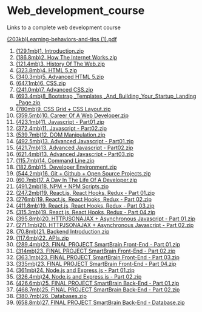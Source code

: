 # Web_development_course
Links to a complete web development course

[(203kb)Learning-behaviors-and-tips (1).pdf](https://mega.nz/file/wmdH3YhR#r4ye0j-lrz9wrNvQM_tsfAqjfsiU8a1tzj6IVrJNC5Y)


1. [(129.1mb)1. Introduction.zip](https://mega.nz/file/4n0T1RSQ#dRbV6LMnWdeojbGsxEyJgi_br25nw8NxjoW8uii8b68)
2. [(186.8mb)2. How The Internet Works.zip]([https://www.example.com](https://mega.nz/file/Vi9ziaAb#lfevGCBaP3aIFwrUb0eEfWQPxa6ayyMKCtuMs2ESKHw))
3. [(121.4mb)3. History Of The Web.zip]([https://www.example.com](https://mega.nz/file/ZzsXiYQZ#q3r6Ny_v-NTWgHZ2arwyX4qGP8vfrhhlaXt3LMWMuCI))
4. [(323.8mb)4. HTML 5.zip]([https://www.example.com](https://mega.nz/file/didUASTC#uhUM0syLGLnd5hguLAxXmQaXtWg79HuZlzeP2akClMs))
5. [(340.3mb)5. Advanced HTML 5.zip]([https://www.example.com](https://mega.nz/file/hzUGxZTa#tl8H1yYJjIKsLbS3KGT_0Oz2wcvevtHG_vVo-z77Ngk))
6. [(647.1mb)6. CSS.zip]([https://www.example.com](https://mega.nz/file/4mVGQD6A#ofLo3MPXQedsqRe2HgJ2-sUdOjYxO4qKnabIlr_VjwY))
7. [(241.0mb)7. Advanced CSS.zip]([https://www.example.com](https://mega.nz/file/JvszCRSY#zrovsVVpDaa5cZJsIWvTBmcfQYAmfrSgKu1ovMTnNsU))
8. [(693.4mb)8_Bootstrap,_Templates,_And_Building_Your_Startup_Landing_Page.zip]([https://www.example.com](https://mega.nz/file/Vu1BVDBQ#gZRIOBuUTIIraVYX3DARprkrdmR2QWr6nDldi8dpyIQ))
9. [(780mb)9. CSS Grid + CSS Layout.zip]([https://www.example.com](https://mega.nz/file/M2dTiKDZ#szRFSROkvJR-cMrpJG8DxChmqu20ThHqeHCccgGJPt4))
10. [(359.5mb)10. Career Of A Web Developer.zip](https://mega.nz/file/5780HSCZ#cZ7twluOzStwCtdfzPuETNGZEbachqQgMz03hc8Egsg)
11. [(423.1mb)11. Javascript - Part01.zip]([https://www.example.com](https://mega.nz/file/gm81wDgB#Ue3bMUJBh2pMyfhbW4Bavp9IPbPX8qppFrJjzmWuE5A))
12. [(372.4mb)11. Javascript - Part02.zip]([https://www.example.com](https://mega.nz/file/QvNXBYzA#-gxJ41E42PMUpWs7v8T2I1xxh9Sb00nobRdHei6NEoY))
13. [(539.7mb)12. DOM Manipulation.zip]([https://www.example.com](https://mega.nz/file/pqMTSDRa#_biJ9vz1CN39pQlv5fc-QvikOe9x5c9WGoEN1vnclGU))
14. [(492.5mb)13. Advanced Javascript - Part01.zip]([https://www.example.com](https://mega.nz/file/gjESBBIT#L3BmDMJ9Ja9_8IrV7X-04jpUdArbi8B2Pl8bwvIo8t0))
15. [(421.7mb)13. Advanced Javascript - Part02.zip]([https://www.example.com](https://mega.nz/file/wu8AGT6B#RKsYCpduc_bjDUlr6UGHCKxz3FOy2QtxV5oB0R6wDaA))
16. [(621.4mb)13. Advanced Javascript - Part03.zip]([https://www.example.com](https://mega.nz/file/ZylDiSyD#A1hJiVubc7OH8EliH37I92ES_ZS1Q8YPlpjzhs7-wQg))
17. [(115.7mb)14. Command Line.zip]([https://www.example.com](https://mega.nz/file/AjMzlAwC#Z3ByURUPA_D3Kin3fRXTm_Dg52LWdNSsSmo5mx8MShA))
18. [(182.6mb)15. Developer Environment.zip]([https://www.example.com](https://mega.nz/file/QqkwEZBT#NkKCs-OtEeTqJ9-J6-QU60bo-iXUppJfnfaXmGjYIi4))
19. [(544.2mb)16. Git + Github + Open Source Projects.zip]([https://www.example.com](https://mega.nz/file/Br8HjTDJ#RA0VNz7055t4DYU-2p0S1QAhqHiOe3w7Snq-cIzSORU))
20. [(60.7mb)17. A Day In The Life Of A Developer.zip]([https://www.example.com](https://mega.nz/file/ku0GgDjb#LdlA3NASg5Cq2TjFtBjtBNEWGL1nAMJ08YWPs8a38iM))
21. [(491.2mb)18. NPM + NPM Scripts.zip]([https://www.example.com](https://mega.nz/file/4ydkHaqB#cvcAaN17JBrORWfsHzMlUFn9BNirhrRsEwf_5gf8f7A))
22. [(247.2mb)19. React.js, React Hooks, Redux - Part 01.zip]([https://www.example.com](https://mega.nz/file/RikQ3bQA#tgkOuJSDmXzcy2EzJzkfLO4nGInVxKBlNHB6hukGeG8))
23. [(276mb)19. React.js, React Hooks, Redux - Part 02.zip]([https://www.example.com](https://mega.nz/file/86NSFBAK#R7Q_CF3hrSNhJTmWzdGD9YiDOS3Ti75X3pGe2j8z-gA))
24. [(411.8mb)19. React.js, React Hooks, Redux - Part 03.zip]([https://www.example.com](https://mega.nz/file/xjNGGbzI#lbGS5DBjLNyagQxm3xoSiSPLMrKtCNJPxaeGvd6kkJ8))
25. [(315.3mb)19. React.js, React Hooks, Redux - Part 04.zip]([https://www.example.com](https://mega.nz/file/s6c2gLwJ#_HLF9Q_i9TcguahSQXBBx1k_BypDEbj2mDjzhQnOYEM))
26. [(395.8mb)20. HTTPJSONAJAX + Asynchronous Javascript - Part 01.zip]([https://www.example.com](https://mega.nz/file/lmcXwK7T#EFrsd_VJrMNkZorevitAV8qkZ4WMU2zJxuwLeM9HX_E))
27. [(271.1mb)20. HTTPJSONAJAX + Asynchronous Javascript - Part 02.zip]([https://www.example.com](https://mega.nz/file/Iz8GFbKZ#KIG5yHf1RpEdLgp1QulHrNmbnFaAIkd7_5nc25G4pNU))
28. [(70.8mb)21. Backend Introduction.zip]([https://www.example.com](https://mega.nz/file/FqEAjIgb#fyTxo72McUasJvK8yJpZhRRur5uHENFgAq802xIXiSo))
29. [(117.6mb)22. APIs.zip]([https://www.example.com](https://mega.nz/file/Ju0WTBKZ#RFzzCxBEJeQSw-_lxmnq_DaUqsruz3ZYFPUOj06AVIA))
30. [(289.4mb)23. FINAL PROJECT SmartBrain Front-End - Part 01.zip]([https://www.example.com](https://mega.nz/file/B3d1BSxR#ovj_avkyCV5hrwNiGiPqR6NGFWAaASem12RxglLthg8))
31. [(314mb)23. FINAL PROJECT SmartBrain Front-End - Part 02.zip]([https://www.example.com](https://mega.nz/file/hucQ0Swa#k3-ACIp-LUMAu-J7MwRJ7UbuLo7lArvGa7YkQpGZs2w))
32. [(363.1mb)23. FINAL PROJECT SmartBrain Front-End - Part 03.zip]([https://www.example.com](https://mega.nz/file/di9ASRzL#TjiMmuAMepsuhxrElKIRA1ug9CwILrmZY8TaaMDNFH4))
33. [(335mb)23. FINAL PROJECT SmartBrain Front-End - Part 04.zip]([https://www.example.com](https://mega.nz/file/ZvFDCT4R#o405iFtOIWXKms32OpVK-Kg9giGa5m7Va8_wGdpJ14I))
38. [(361mb)24. Node.js and Express.js - Part 01.zip]([https://www.example.com](https://mega.nz/file/Av0UhIqI#DsnwWinBJAaY9KMX_AejMeBrhIudltcYJ-_PqFuCl6Q))
40. [(326.4mb)24. Node.js and Express.js - Part 02.zip]([https://www.example.com](https://mega.nz/file/d3UiUZrD#zwLp8g-wp5aEuLnGQsT5jC8uHrGK7eTDghKOS3CE00Q))
41. [(426.6mb)25. FINAL PROJECT SmartBrain Back-End - Part 01.zip]([https://www.example.com](https://mega.nz/file/QqtEXJxY#eBKhQR47p5WUH6RoFSY5nGbdMiR_ne1FcZXKFfe6Lo4))
42. [(468.7mb)25. FINAL PROJECT SmartBrain Back-End - Part 02.zip]([https://www.example.com](https://mega.nz/file/RiFWBazA#3BJes2ZkJ4gqjQRVildNV9Jdb1eOKJtmaacgcN-xrTk))
43. [(380.7mb)26. Databases.zip]([https://www.example.com](https://mega.nz/file/NyVkxRhK#LXUybyhFBvzk6G_Z5ngQSqas6bTo8ZYc5SeqvM4GUOI))
44. [(658.8mb)27. FINAL PROJECT SmartBrain Back-End - Database.zip]([https://www.example.com](https://mega.nz/file/lrkzwSqY#SJ9NJ_kMpN3pNOY-DVFAHY9MasDSHwP_aII9PGSK-hI)https://mega.nz/file/lrkzwSqY#SJ9NJ_kMpN3pNOY-DVFAHY9MasDSHwP_aII9PGSK-hI)
   
